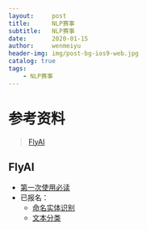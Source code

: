 ```yaml
---
layout:     post
title:      NLP赛事
subtitle:   NLP赛事
date:       2020-01-15
author:     wenmeiyu
header-img: img/post-bg-ios9-web.jpg
catalog: true
tags:
    - NLP赛事
---
```


# 参考资料

>[FlyAI](https://www.flyai.com)

## FlyAI

- [第一次使用必读](https://doc.flyai.com)
- 已报名：
	- [命名实体识别](https://www.flyai.com/d/NER_new)
    - [文本分类](https://www.flyai.com/d/HOLDistinguish)
